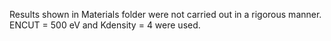 Results shown in Materials folder were not carried out in a rigorous manner. 
ENCUT = 500 eV and Kdensity = 4 were used.
